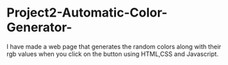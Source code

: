 # Project2-Automatic-Color-Generator-
I have made a web page that generates the random colors along with their rgb values when you click on the button using HTML,CSS and Javascript.

